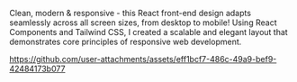 Clean, modern & responsive - this React front-end design adapts seamlessly across all screen sizes, from desktop to mobile!
Using React Components and Tailwind CSS, I created a scalable
and elegant layout that demonstrates core principles of
responsive web development.


https://github.com/user-attachments/assets/eff1bcf7-486c-49a9-bef9-42484173b077

